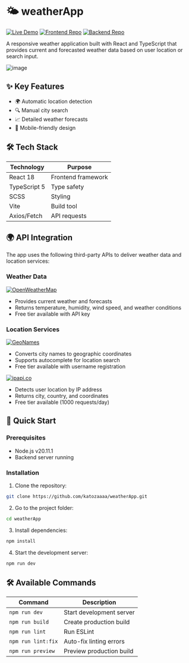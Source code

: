 # 🌤 weatherApp

[![Live Demo](https://img.shields.io/badge/demo-live-green.svg)](https://katozaaaa.github.io/weatherApp/)
[![Frontend Repo](https://img.shields.io/badge/frontend-repo-blue.svg)](https://github.com/katozaaaa/weatherApp)
[![Backend Repo](https://img.shields.io/badge/backend-repo-orange.svg)](https://github.com/katozaaaa/weatherAppProxy)

A responsive weather application built with React and TypeScript that provides current and forecasted weather data based on user location or search input.

![image](https://github.com/user-attachments/assets/5d38d4dc-5dfc-44cb-99c0-e83dd813d3ab)

## ✨ Key Features

- 🌍 Automatic location detection
- 🔍 Manual city search
- 📈 Detailed weather forecasts
- 📱 Mobile-friendly design

## 🛠 Tech Stack

| Technology       | Purpose                |
|------------------|------------------------|
| React 18         | Frontend framework     |
| TypeScript 5     | Type safety            |
| SCSS             | Styling                |
| Vite             | Build tool             |
| Axios/Fetch      | API requests           |

## 🌍 API Integration

The app uses the following third-party APIs to deliver weather data and location services:

### Weather Data
[![OpenWeatherMap](https://img.shields.io/badge/OpenWeatherMap-API-blue?logo=openweathermap&logoColor=blue)](https://openweathermap.org/)
- Provides current weather and forecasts
- Returns temperature, humidity, wind speed, and weather conditions
- Free tier available with API key

### Location Services
[![GeoNames](https://img.shields.io/badge/GeoNames-API-blue?logo=openstreetmap&logoColor=blue)](https://www.geonames.org/)
- Converts city names to geographic coordinates
- Supports autocomplete for location search
- Free tier available with username registration

[![ipapi.co](https://img.shields.io/badge/ipapi.co-API-blue)](https://ipapi.co/)
- Detects user location by IP address
- Returns city, country, and coordinates
- Free tier available (1000 requests/day)

## 🚀 Quick Start
### Prerequisites
- Node.js v20.11.1
- Backend server running
### Installation
1. Clone the repository:
```bash
git clone https://github.com/katozaaaa/weatherApp.git
```
2. Go to the project folder:
```bash
cd weatherApp
```
3. Install dependencies:
```bash
npm install
```
4. Start the development server:
```bash
npm run dev
```

## 🛠 Available Commands

| Command           | Description                     |
|-------------------|---------------------------------|
| `npm run dev`     | Start development server        |
| `npm run build`   | Create production build         |
| `npm run lint`    | Run ESLint                      |
| `npm run lint:fix`| Auto-fix linting errors         |
| `npm run preview` | Preview production build        |
